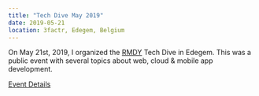 ```yaml
---
title: "Tech Dive May 2019"
date: 2019-05-21
location: 3factr, Edegem, Belgium
---
```


On May 21st, 2019, I organized the [RMDY](https://rmdy.be/) Tech Dive in Edegem. This was a public event with several topics about web, cloud & mobile app development.

[Event Details](https://www.eventbrite.com/e/tech-dive-tickets-60049606991)
